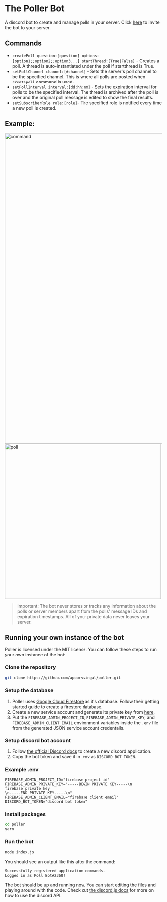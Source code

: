 # The Poller Bot
A discord bot to create and manage polls in your server. Click [here](https://discord.com/oauth2/authorize?client_id=905705739677495347&permissions=2147483648&scope=bot) to invite the bot to your server.

## Commands
- `createPoll question:[question] options:[option1;;option2;;option3...] startThread:[True|False]` - Creates a poll. A thread is auto-instantiated under the poll if startthread is True.
- `setPollChannel channel:[#channel]` - Sets the server's poll channel to be the specified channel. This is where all polls are posted when `createpoll` command is used.
- `setPollInterval interval:[dd:hh:mm]` - Sets the expiration interval for polls to be the specified interval. The thread is archived after the poll is over and the original poll message is edited to show the final results.
- `setSubscriberRole role:[role]`- The specified role is notified every time a new poll is created.

## Example:
<img src="https://media.discordapp.net/attachments/905707713634377778/906109043255414784/unknown.png" alt="command" style="width:1000px;"/>
<img src="https://media.discordapp.net/attachments/905707713634377778/906109043280609300/unknown.png" alt="poll" style="width:500px;"/>

> Important: The bot never stores or tracks any information about the polls or server members apart from the polls' message IDs and expiration timestamps. All of your private data never leaves your server.

## Running your own instance of the bot
Poller is licensed under the MIT license. You can follow these steps to run your own instance of the bot:

### Clone the repository
```bash
git clone https://github.com/apoorvsingal/poller.git
```

### Setup the database

1. Poller uses [Google Cloud Firestore](https://firebase.google.com/docs/firestore) as it's database. Follow their getting started guide to create a firestore database.
2. Create a new service account and generate its private key from [here](https://console.cloud.google.com/iam-admin/serviceaccounts).
3. Put the `FIREBASE_ADMIN_PROJECT_ID`, `FIREBASE_ADMIN_PRIVATE_KEY`, and `FIREBASE_ADMIN_CLIENT_EMAIL` environment variables inside the `.env` file from the generated JSON service account credentails.

### Setup discord bot account

1. Follow [the official Discord docs](https://discord.com/developers/docs/intro) to create a new discord application.
2. Copy the bot token and save it in .env as `DISCORD_BOT_TOKEN`.

### Example .env
```env
FIREBASE_ADMIN_PROJECT_ID="firebase project id"
FIREBASE_ADMIN_PRIVATE_KEY="-----BEGIN PRIVATE KEY-----\n
firebase private key
\n-----END PRIVATE KEY-----\n"
FIREBASE_ADMIN_CLIENT_EMAIL="firebase client email"
DISCORD_BOT_TOKEN="discord bot token"
```

### Install packages
```bash
cd poller
yarn
```

### Run the bot
```bash
node index.js
```

You should see an output like this after the command:
```bash
Successfully registered application commands.
Logged in as Poll Bot#2360!
```

The bot should be up and running now. You can start editing the files and playing around with the code. Check out [the discord.js docs](https://discordjs.guide/) for more on how to use the discord API.
